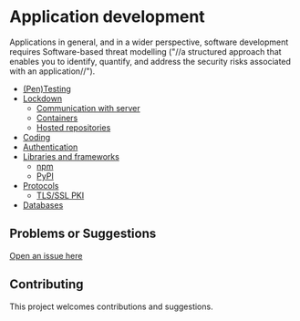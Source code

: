 # Application development

Applications in general, and in a wider perspective, software development requires Software-based threat modelling ("//a structured approach that enables you to identify, quantify, and address the security risks associated with an application//").

* [(Pen)Testing](testing)
* [Lockdown](lockdown)
  * [Communication with server](lockdown/Communication-with-server.md)
  * [Containers](lockdown/Containers.md)
  * [Hosted repositories](lockdown/Hosted-repositories.md)
* [Coding](coding)
* [Authentication](authentication)
* [Libraries and frameworks](libraries)
  * [npm](libraries/npm.md)
  * [PyPI](libraries/PyPI.md)
* [Protocols](protocols)
  * [TLS/SSL PKI](protocols/TLS-SSL-PKI.md)
* [Databases](databases)

## Problems or Suggestions

[Open an issue here](https://github.com/tymyrddin/orchard/issues)

## Contributing

This project welcomes contributions and suggestions. 
